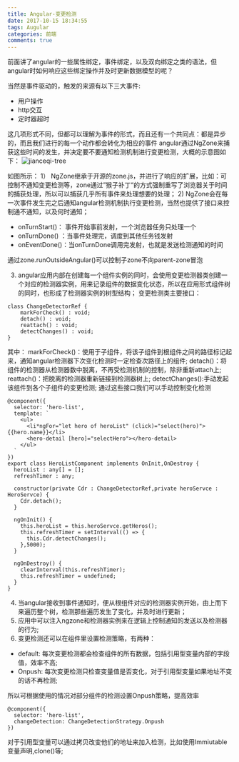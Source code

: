 ```yaml
---
title: Angular-变更检测
date: 2017-10-15 18:34:55
tags: Augular
categories: 前端
comments: true
---
```


前面讲了angular的一些属性绑定，事件绑定，以及双向绑定之类的语法，但angular时如何响应这些绑定操作并及时更新数据模型的呢？
<!--more-->
当然是事件驱动的，触发的来源有以下三大事件:

- 用户操作
- http交互
- 定时器超时

这几项形式不同，但都可以理解为事件的形式，而且还有一个共同点：都是异步的，而且我们进行的每一个动作都会转化为相应的事件
angular通过NgZone来捕获这些时间的发生，并决定要不要通知检测机制进行变更检测，大概的示意图如下：
![jianceqi-tree](/images/jianceqi-tree.jpg)

如图所示：
1） NgZone继承于开源的zone.js，并进行了响应的扩展，比如：可控制不通知变更检测等，zone通过”猴子补丁“的方式强制重写了浏览器关于时间的捕获处理，所以可以捕获几乎所有事件来处理想要的处理；
2) NgZone会在每一次事件发生完之后通知angular检测机制执行变更检测，当然也提供了接口来控制通不通知，以及何时通知；

- onTurnStart()： 事件开始事前发射，一个浏览器任务只处理一个
- onTurnDone() ：当事件处理完，调度到其他任务钱发射
- onEventDone()：当onTurnDone调用完发射，也就是发送检测通知的时间

通过zone.runOutsideAngular()可以控制子zone不向parent-zone冒泡

3) angular应用内部在创建每一个组件实例的同时，会使用变更检测器类创建一个对应的检测器实例，用来记录组件的数据变化状态，所以在应用形式组件树的同时，也形成了检测器实例的树型结构；
变更检测类主要接口：
```
class ChangeDetectorRef {
    markForCheck() : void;
    detach() : void;
    reattach() : void;
    detectChanges() : void;
}
```
其中：
markForCheck()：使用于子组件，将该子组件到根组件之间的路径标记起来，通知angular检测器下次变化检测时一定检查次路径上的组件;
detach()：将组件的检测器从检测器数中脱离，不再受检测机制的控制，除非重新attach上;
reattach()：把脱离的检测器重新链接到检测器树上;
detectChanges():手动发起该组件到各个子组件的变更检测;
通过这些接口我们可以手动控制变化检测
```
@component({
  selector: 'hero-list',
  template: `
    <ul>
      <li*ngFor="let hero of heroList" (click)="select(hero)">         {{hero.name}}</li>
      <hero-detail [hero]="selectHero"></hero-detail>
    </ul>
  `
})
export class HeroListComponent implements OnInit,OnDestroy {
  heroList : any[] = [];
  refreshTimer : any;

  constructor(private Cdr : ChangeDetectorRef,private heroServce : HeroServce) {
    Cdr.detach();
  }

  ngOnInit() {
    this.heroList = this.heroServce.getHeros();
    this.refreshTimer = setInterval(() => {
      this.Cdr.detectChanges();
    },5000);
  }

  ngOnDestroy() {
    clearInterval(this.refreshTimer);
    this.refreshTimer = undefined;
  }
}
```

4) 当angular接收到事件通知时，便从根组件对应的检测器实例开始，由上而下来遍历整个树，检测那些遍历发生了变化，并及时进行更新；
5) 应用中可以注入ngzone和检测器实例来在逻辑上控制通知的发送以及检测器的行为;
6) 变更检测还可以在组件里设置检测策略，有两种：

- default: 每次变更检测都会检查组件的所有数据，包括引用型变量内部的字段值，效率不高;
- Onpush: 每次变更检测只检查变量值是否变化，对于引用型变量如果地址不变的话不再检测;

所以可根据使用的情况对部分组件的检测设置Onpush策略，提高效率

```
@component({
  selector: 'hero-list',
  changeDetection: ChangeDetectionStrategy.Onpush
})

```
对于引用型变量可以通过拷贝改变他们的地址来加入检测，比如使用Immiutable变量声明,clone()等;